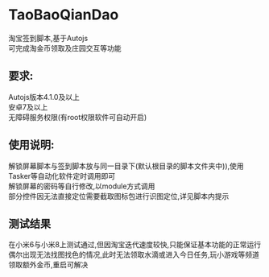 # TaoBaoQianDao
淘宝签到脚本,基于Autojs<br>
可完成淘金币领取及庄园交互等功能<br>

## 要求:
Autojs版本4.1.0及以上<br>
安卓7及以上<br>
无障碍服务权限(有root权限软件可自动开启)<br>

## 使用说明:
解锁屏幕脚本与签到脚本放与同一目录下(默认根目录的脚本文件夹中)),使用Tasker等自动化软件定时调用即可<br>
解锁屏幕的密码等自行修改,以module方式调用<br>
部分控件因无法直接定位需要截取图标包进行识图定位,详见脚本内提示<br>

## 测试结果
在小米6与小米8上测试通过,但因淘宝迭代速度较快,只能保证基本功能的正常运行<br>
偶尔出现无法找图找色的情况,此时无法领取水滴或进入今日任务,玩小游戏等频道领取额外金币,重启可解决<br>


